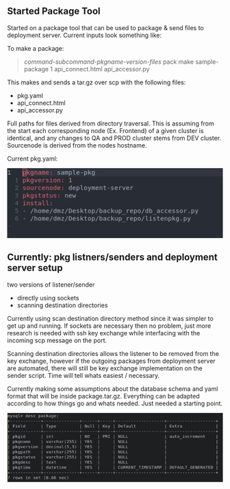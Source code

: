 ## Started Package Tool

Started on a package tool that can be used to package & send files to deployment server. Current inputs look something like:

To make a package:
> *command-subcommand-pkgname-version-files*
> pack make sample-package 1 api_connect.html api_accessor.py

This makes and sends a tar.gz over scp with the following files:
* pkg.yaml
* api_connect.html
* api_accessor.py

Full paths for files derived from directory traversal. This is assuming from the start each corresponding node (Ex. Frontend) of a given cluster is identical, and any changes to QA and PROD cluster stems from DEV cluster. Sourcenode is derived from the nodes hostname.

Current pkg.yaml:

![currentyaml](img/current_yaml.png)

## Currently: pkg listners/senders and deployment server setup

two versions of listener/sender
* directly using sockets 
* scanning destination directories

Currently using scan destination directory method since it was simpler to get up and running. If sockets are necessary then no problem, just more research is needed with ssh key exchange while interfacing with the incoming scp message on the port. 

Scanning destination directories allows the listener to be removed from the key exchange, however if the outgoing packages from deployment server are automated, there will still be key exchange implementation on the sender script. Time will tell whats easiest / necessary.

Currently making some assumptions about the database schema and yaml format that will be inside package.tar.gz. Everything can be adapted according to how things go and whats needed. Just needed a starting point.

![sampletable](img/table_sample.png)
